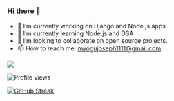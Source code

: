 ### Hi there 👋

- 🔭 I’m currently working on Django and Node.js apps
- 🌱 I’m currently learning Node.js and DSA
- 👯 I’m looking to collaborate on open source projects.
- 📫 How to reach me: [nwogujoseph1111@gmail.com](mailto:nwogujoseph1111@gmail.com)

<p>
  <img src = "https://github-readme-stats.vercel.app/api?username=KeneNwogu&show_icons=true&theme=tokyonight&line_height=27">
</p>

![Profile views](https://gpvc.arturio.dev/KeneNwogu)

[![GitHub Streak](https://github-readme-streak-stats.herokuapp.com?user=KeneNwogu)](https://git.io/streak-stats)


